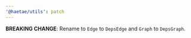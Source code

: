 ```yaml
---
'@haetae/utils': patch
---
```


**BREAKING CHANGE**: Rename to `Edge` to `DepsEdge` and `Graph` to `DepsGraph`.
